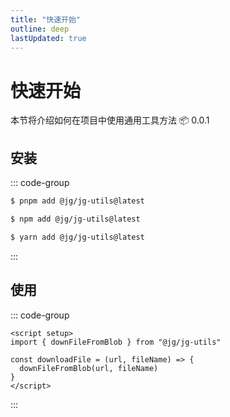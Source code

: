 ```yaml
---
title: "快速开始"
outline: deep
lastUpdated: true
---
```


# 快速开始

本节将介绍如何在项目中使用通用工具方法
:package: 0.0.1

## 安装

::: code-group

```sh [pnpm]
$ pnpm add @jg/jg-utils@latest
```

```sh [npm]
$ npm add @jg/jg-utils@latest
```

```sh [yarn]
$ yarn add @jg/jg-utils@latest
```

:::

## 使用

::: code-group

```vue
<script setup>
import { downFileFromBlob } from "@jg/jg-utils"

const downloadFile = (url, fileName) => {
  downFileFromBlob(url, fileName)
}
</script>
```

:::
